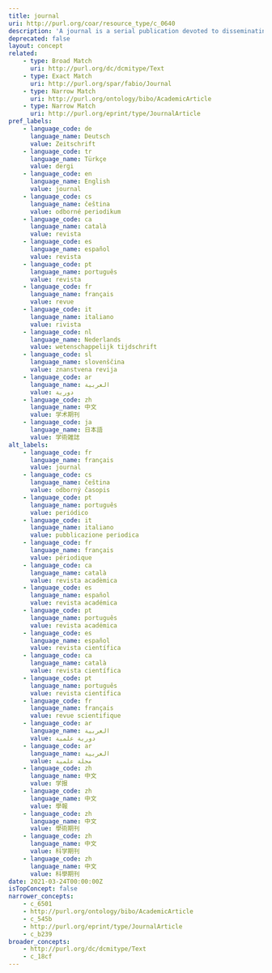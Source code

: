 ```yaml
---
title: journal
uri: http://purl.org/coar/resource_type/c_0640
description: 'A journal is a serial publication devoted to disseminating original research and current developments on a subject. (Adapted from ODLIS) [Source: http://dspacecris.eurocris.org/cris/classcerif/classcerif00422]'
deprecated: false
layout: concept
related:
    - type: Broad Match
      uri: http://purl.org/dc/dcmitype/Text
    - type: Exact Match
      uri: http://purl.org/spar/fabio/Journal
    - type: Narrow Match
      uri: http://purl.org/ontology/bibo/AcademicArticle
    - type: Narrow Match
      uri: http://purl.org/eprint/type/JournalArticle
pref_labels:
    - language_code: de
      language_name: Deutsch
      value: Zeitschrift
    - language_code: tr
      language_name: Türkçe
      value: dergi
    - language_code: en
      language_name: English
      value: journal
    - language_code: cs
      language_name: čeština
      value: odborné periodikum
    - language_code: ca
      language_name: català
      value: revista
    - language_code: es
      language_name: español
      value: revista
    - language_code: pt
      language_name: português
      value: revista
    - language_code: fr
      language_name: français
      value: revue
    - language_code: it
      language_name: italiano
      value: rivista
    - language_code: nl
      language_name: Nederlands
      value: wetenschappelijk tijdschrift
    - language_code: sl
      language_name: slovenščina
      value: znanstvena revija
    - language_code: ar
      language_name: العربية
      value: دورية
    - language_code: zh
      language_name: 中文
      value: 学术期刊
    - language_code: ja
      language_name: 日本語
      value: 学術雑誌
alt_labels:
    - language_code: fr
      language_name: français
      value: journal
    - language_code: cs
      language_name: čeština
      value: odborný časopis
    - language_code: pt
      language_name: português
      value: periódico
    - language_code: it
      language_name: italiano
      value: pubblicazione periodica
    - language_code: fr
      language_name: français
      value: périodique
    - language_code: ca
      language_name: català
      value: revista acadèmica
    - language_code: es
      language_name: español
      value: revista académica
    - language_code: pt
      language_name: português
      value: revista académica
    - language_code: es
      language_name: español
      value: revista científica
    - language_code: ca
      language_name: català
      value: revista científica
    - language_code: pt
      language_name: português
      value: revista científica
    - language_code: fr
      language_name: français
      value: revue scientifique
    - language_code: ar
      language_name: العربية
      value: دورية علمية
    - language_code: ar
      language_name: العربية
      value: مجلة علمية
    - language_code: zh
      language_name: 中文
      value: 学报
    - language_code: zh
      language_name: 中文
      value: 學報
    - language_code: zh
      language_name: 中文
      value: 學術期刊
    - language_code: zh
      language_name: 中文
      value: 科学期刊
    - language_code: zh
      language_name: 中文
      value: 科學期刊
date: 2021-03-24T00:00:00Z
isTopConcept: false
narrower_concepts:
    - c_6501
    - http://purl.org/ontology/bibo/AcademicArticle
    - c_545b
    - http://purl.org/eprint/type/JournalArticle
    - c_b239
broader_concepts:
    - http://purl.org/dc/dcmitype/Text
    - c_18cf
---
```


